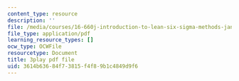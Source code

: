 ```yaml
---
content_type: resource
description: ''
file: /media/courses/16-660j-introduction-to-lean-six-sigma-methods-january-iap-2012/3614b63684f73815f4f89b1c4849d9f6_z1KloN7Ub0M.pdf
file_type: application/pdf
learning_resource_types: []
ocw_type: OCWFile
resourcetype: Document
title: 3play pdf file
uid: 3614b636-84f7-3815-f4f8-9b1c4849d9f6
---
```

